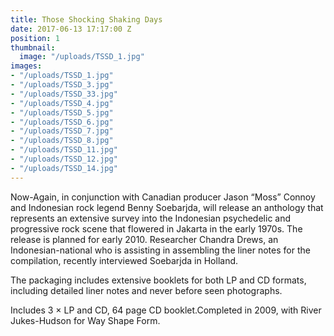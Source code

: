 ```yaml
---
title: Those Shocking Shaking Days
date: 2017-06-13 17:17:00 Z
position: 1
thumbnail:
  image: "/uploads/TSSD_1.jpg"
images:
- "/uploads/TSSD_1.jpg"
- "/uploads/TSSD_3.jpg"
- "/uploads/TSSD_33.jpg"
- "/uploads/TSSD_4.jpg"
- "/uploads/TSSD_5.jpg"
- "/uploads/TSSD_6.jpg"
- "/uploads/TSSD_7.jpg"
- "/uploads/TSSD_8.jpg"
- "/uploads/TSSD_11.jpg"
- "/uploads/TSSD_12.jpg"
- "/uploads/TSSD_14.jpg"
---
```


Now-Again, in conjunction with Canadian producer Jason “Moss” Connoy and Indonesian rock legend Benny Soebarjda, will release an anthology that represents an extensive survey into the Indonesian psychedelic and progressive rock scene that flowered in Jakarta in the early 1970s. The release is planned for early 2010. Researcher Chandra Drews, an Indonesian-national who is assisting in assembling the liner notes for the compilation, recently interviewed Soebarjda in Holland. 

The packaging includes extensive booklets for both LP and CD formats, including detailed liner notes and never before seen photographs.

Includes 3 × LP and CD, 64 page CD booklet.Completed in 2009, with River Jukes-Hudson for Way Shape Form.